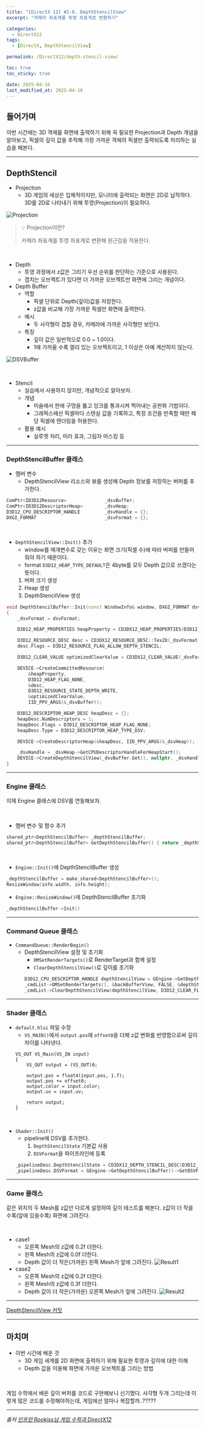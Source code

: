 ```yaml
---
title: "[DirectX 12] #2-8. DepthStencilView"
excerpt: "카메라 좌표계를 투영 좌표게로 변환하기"

categories:
  - DirectX12
tags:
  - [DirectX, DepthStencilView]

permalink: /DirectX12/depth-stencil-view/

toc: true
toc_sticky: true

date: 2025-04-16
last_modified_at: 2025-04-16
---
```


## 들어가며

이번 시간에는 3D 객체를 화면에 출력하기 위해 꼭 필요한 Projection과 Depth 개념을 알아보고, 픽셀의 깊이 값을 추적해 가장 가까운 객체의 픽셀만 출력되도록 처리하는 실습을 해본다.

---

## DepthStencil

- Projection
    - 3D 게임의 세상은 입체적이지만, 모니터에 출력되는 화면은 2D로 납작하다. 3D를 2D로 나타내기 위해 투영(Projection)이 필요하다.

![Projection](/assets/images/post_img/directx/DepthStencilViewCoordinate.png)

> 💡 Projection이란?
>
> 카메라 좌표계를 투영 좌표계로 변환해 원근감을 적용한다.

&nbsp;

- Depth
    - 투영 과정에서 z값은 그리기 우선 순위를 판단하는 기준으로 사용된다.
    - 겹치는 오브젝트가 있다면 더 가까운 오브젝트만 화면에 그리는 개념이다.
- Depth Buffer
    - 역할
        - 픽셀 단위로 Depth(깊이)값을 저장한다.
        - z값을 비교해 가장 가까운 픽셀만 화면에 출력한다.
    - 예시
        - 두 사각형이 겹칠 경우, 카메라에 가까운 사각형만 보인다.
    - 특징
        - 깊이 값은 일반적으로 0.0 ~ 1.0이다.
        - 1에 가까울 수록 멀리 있는 오브젝트이고, 1 이상은 아예 계산하지 않는다.

![DSVBuffer](/assets/images/post_img/directx/DepthStencilcViewBufferValue.png)

&nbsp;

- Stencil
    - 실습에서 사용하지 않지만, 개념적으로 알아보자.
    - 개념
        - 미술에서 판에 구멍을 뚫고 잉크를 통과시켜 찍어내는 공판화 기법이다.
        - 그래픽스에선 픽셀마다 스텐실 값을 기록하고, 특정 조건을 만족할 때만 해당 픽셀에 렌더링을 허용한다.
    - 활용 예시
        - 실루엣 처리, 미러 효과, 그림자 마스킹 등

---

### DepthStencilBuffer 클래스

- 멤버 변수
    - DepthStencilView 리소스와 뷰를 생성해 Depth 정보를 저장하는 버퍼를 추가한다.
```cpp
ComPtr<ID3D12Resource>				_dsvBuffer;
ComPtr<ID3D12DescriptorHeap>		_dsvHeap;
D3D12_CPU_DESCRIPTOR_HANDLE			_dsvHandle = {};
DXGI_FORMAT							_dsvFormat = {};
```

&nbsp;

- `DepthStencilView::Init()` 추가
    - window를 매개변수로 갖는 이유는 화면 크기(픽셀 수)에 따라 버퍼를 만들어줘야 하기 때문이다.
    - format `D3D12_HEAP_TYPE_DEFAULT`은 4byte를 모두 Depth 값으로 쓰겠다는 뜻이다. 
    1. 버퍼 크기 생성
    2. Heap 생성
    3. DepthStencilView 생성

```cpp
void DepthStencilBuffer::Init(const WindowInfo& window, DXGI_FORMAT dsvFormat)
{
	_dsvFormat = dsvFormat;

	D3D12_HEAP_PROPERTIES heapProperty = CD3DX12_HEAP_PROPERTIES(D3D12_HEAP_TYPE_DEFAULT);

	D3D12_RESOURCE_DESC desc = CD3DX12_RESOURCE_DESC::Tex2D(_dsvFormat, window.width, window.height);
	desc.Flags = D3D12_RESOURCE_FLAG_ALLOW_DEPTH_STENCIL;

	D3D12_CLEAR_VALUE optimizedClearValue = CD3DX12_CLEAR_VALUE(_dsvFormat, 1.0f, 0);

	DEVICE->CreateCommittedResource(
		&heapProperty,
		D3D12_HEAP_FLAG_NONE,
		&desc,
		D3D12_RESOURCE_STATE_DEPTH_WRITE,
		&optimizedClearValue,
		IID_PPV_ARGS(&_dsvBuffer));

	D3D12_DESCRIPTOR_HEAP_DESC heapDesc = {};
	heapDesc.NumDescriptors = 1;
	heapDesc.Flags = D3D12_DESCRIPTOR_HEAP_FLAG_NONE;
	heapDesc.Type = D3D12_DESCRIPTOR_HEAP_TYPE_DSV;

	DEVICE->CreateDescriptorHeap(&heapDesc, IID_PPV_ARGS(&_dsvHeap));

	_dsvHandle = _dsvHeap->GetCPUDescriptorHandleForHeapStart();
	DEVICE->CreateDepthStencilView(_dsvBuffer.Get(), nullptr, _dsvHandle);
}
```

---

### Engine 클래스

이제 Engine 클래스에 DSV를 연동해보자.

&nbsp;

- 멤버 변수 및 함수 추가
```cpp
shared_ptr<DepthStencilBuffer> _depthStencilBuffer;
shared_ptr<DepthStencilBuffer> GetDepthStencilBuffer() { return _depthStencilBuffer; }
```

&nbsp;

- `Engine::Init()`에 DepthStencilBuffer 생성
```cpp
_depthStencilBuffer = make_shared<DepthStencilBuffer>();
ResizeWindow(info.width, info.height);
```

- `Engine::ResizeWindow()`에 DepthStencilBuffer 초기화
```cpp
_depthStencilBuffer->Init()
```

---

### Command Queue 클래스

- `CommandQueue::RenderBegin()`
    - DepthStencilView 설정 및 초기화
        - `OMSetRenderTargets()`로 RenderTarget과 함께 설정
        - `ClearDepthStencilView()`로 깊이를 초기화
        ```cpp
        D3D12_CPU_DESCRIPTOR_HANDLE depthStencilView = GEngine->GetDepthStencilBuffer()->GetDSVCpuHandle();
        _cmdList->OMSetRenderTargets(1, &backBufferView, FALSE, &depthStencilView);
        _cmdList->ClearDepthStencilView(depthStencilView, D3D12_CLEAR_FLAG_DEPTH, 1.0f, 0, 0, nullptr);
        ```

---

### Shader 클래스

- `default.hlsi` 파일 수정
    - `VS_MAIN()`에서 `output.pos`에 `offset0`을 더해 z값 변화를 반영함으로써 깊이 차이를 나타낸다. 
    ```hlsl
    VS_OUT VS_Main(VS_IN input)
    {
        VS_OUT output = (VS_OUT)0;

        output.pos = float4(input.pos, 1.f);
        output.pos += offset0;
        output.color = input.color;
        output.uv = input.uv;

        return output;
    }
    ```

&nbsp;

- `Shader::Init()`
    - pipeline에 DSV를 추가한다.
        1. `DepthStencilState` 기본값 사용
        2. `DSVFormat`을 파이프라인에 등록
    ```cpp
    _pipelineDesc.DepthStencilState = CD3DX12_DEPTH_STENCIL_DESC(D3D12_DEFAULT);
    _pipelineDesc.DSVFormat = GEngine->GetDepthStencilBuffer()->GetDSVFormat();
    ```

---

### Game 클래스

같은 위치의 두 Mesh를 z값만 다르게 설정하여 깊이 테스트를 해본다. z값이 더 작을 수록(앞에 있을수록) 화면에 그려진다.

&nbsp;

- case1
    - 오른쪽 Mesh의 z값에 0.2f 더한다.
    - 왼쪽 Mesh의 z값에 0.0f 더한다.
    - Depth 값이 더 작은(가까운) 왼쪽 Mesh가 앞에 그려진다.
    ![Result1](/assets/images/post_img/directx/DepthStencilBufferResult1.png)
- case2
    - 오른쪽 Mesh의 z값에 0.2f 더한다.
    - 왼쪽 Mesh의 z값에 0.3f 더한다.
    - Depth 값이 더 작은(가까운) 오른쪽 Mesh가 앞에 그려진다.
    ![Result2](/assets/images/post_img/directx/DepthStencilBufferResult2.png)

---

[DepthStencilView 커밋](https://github.com/chaeeun-dev/DirectX12/commit/566bb5302d7792f4a6e620be8095387e9e3f6674)

---

## 마치며

- 이번 시간에 배운 것
    - 3D 게임 세계를 2D 화면에 출력하기 위해 필요한 투영과 깊이에 대한 이해
    - Depth 값을 이용해 화면에 가까운 오브젝트를 그리는 방법 

&nbsp;

게임 수학에서 배운 깊이 버퍼를 코드로 구현해보니 신기했다. 사각형 두개 그리는데 이렇게 많은 코드를 수정해야하는데, 게임에선 얼마나 복잡할까..?????

---

*출처* 
*[인프런 Rookiss님 게임 수학과 DirectX12](https://www.inflearn.com/course/%EC%96%B8%EB%A6%AC%EC%96%BC-3d-mmorpg-2/dashboard)*